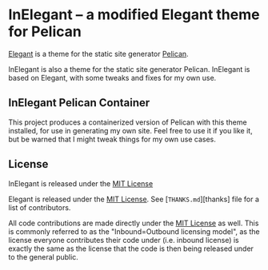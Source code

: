 # InElegant – a modified Elegant theme for Pelican

[Elegant] is a theme for the static site generator [Pelican].

InElegant is also a theme for the static site generator Pelican.
InElegant is based on Elegant, with some tweaks and fixes for my own
use.


## InElegant Pelican Container

This project produces a containerized version of Pelican with this
theme installed, for use in generating my own site. Feel free to use
it if you like it, but be warned that I might tweak things for my own
use cases.


## License

InElegant is released under the [MIT License]

Elegant is released under the [MIT License]. See [`THANKS.md`][thanks]
file for a list of contributors.

All code contributions are made directly under the [MIT License] as
well. This is commonly referred to as the "Inbound=Outbound licensing
model", as the license everyone contributes their code under
(i.e. inbound license) is exactly the same as the license that the
code is then being released under to the general public.

[elegant]: https://github.com/Pelican-Elegant/elegant
[pelican]: https://getpelican.com/
[mit license]: https://spdx.org/licenses/MIT.html
[cc-by-4.0]: https://spdx.org/licenses/CC-BY-4.0.html
[demo]: https://elegant.oncrashreboot.com/
